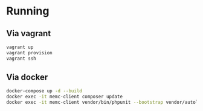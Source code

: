 # Running
## Via vagrant
```bash
vagrant up
vagrant provision
vagrant ssh
```

## Via docker
```bash
docker-compose up -d --build
docker exec -it memc-client composer update
docker exec -it memc-client vendor/bin/phpunit --bootstrap vendor/autoload.php tests/
```